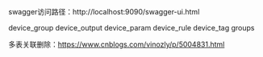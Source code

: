swagger访问路径：http://localhost:9090/swagger-ui.html

device_group
device_output
device_param
device_rule
device_tag
groups


多表关联删除：https://www.cnblogs.com/vinozly/p/5004831.html